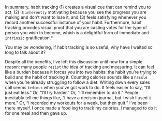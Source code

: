 In summary, habit tracking (1) creates a visual cue that can remind
you to act, (2) is `inherently` motivating because you see the progress
you are making and don’t want to lose it, and (3) feels satisfying
whenever you record another successful instance of your habit.
Furthermore, habit tracking provides visual proof that you are casting
votes for the type of person you wish to become, which is a delightful
form of immediate and `intrinsic` gratification.*

You may be wondering, if habit tracking is so useful, why have I
waited so long to talk about it?

Despite all the benefits, I’ve left this discussion until now for a
simple reason: many people `resist` the idea of tracking and measuring.
It can feel like a burden because it forces you into two habits: the habit
you’re trying to build and the habit of tracking it. Counting calories
sounds like a `hassle` when you’re already struggling to follow a diet.
Writing down every sales call seems `tedious` when you’ve got work to
do. It feels easier to say, “I’ll just eat less.” Or, “I’ll try harder.” Or, “I’ll
remember to do it.” People inevitably tell me things like, “I have a
decision journal, but I wish I used it more.” Or, “I recorded my
workouts for a week, but then quit.” I’ve been there myself. I once
made a food log to track my calories. I managed to do it for one meal
and then gave up.